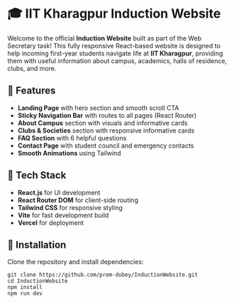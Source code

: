 # 🎓 IIT Kharagpur Induction Website

Welcome to the official **Induction Website** built as part of the Web Secretary task! This fully responsive React-based website is designed to help incoming first-year students navigate life at **IIT Kharagpur**, providing them with useful information about campus, academics, halls of residence, clubs, and more.

## 🚀 Features

-  **Landing Page** with hero section and smooth scroll CTA
-  **Sticky Navigation Bar** with routes to all pages (React Router)
-  **About Campus** section with visuals and informative cards
-  **Clubs & Societies** section with responsive informative cards
-  **FAQ Section** with 6 helpful questions
-  **Contact Page** with student council and emergency contacts
-  **Smooth Animations** using Tailwind


## 🧰 Tech Stack

- **React.js** for UI development
- **React Router DOM** for client-side routing
- **Tailwind CSS** for responsive styling
- **Vite** for fast development build
- **Vercel** for deployment


## 🔧 Installation

Clone the repository and install dependencies:

```
git clone https://github.com/prem-dubey/InductionWebsite.git
cd InductionWebsite
npm install
npm run dev
```
